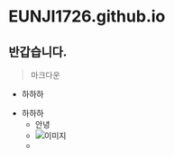 # EUNJI1726.github.io
## 반갑습니다.
> 마크다운
- 하하하
+ 하하하
  - 안녕
  - ![이미지](https://cdn.pixabay.com/photo/2018/08/14/13/23/ocean-3605547_640.jpg)
  - 
